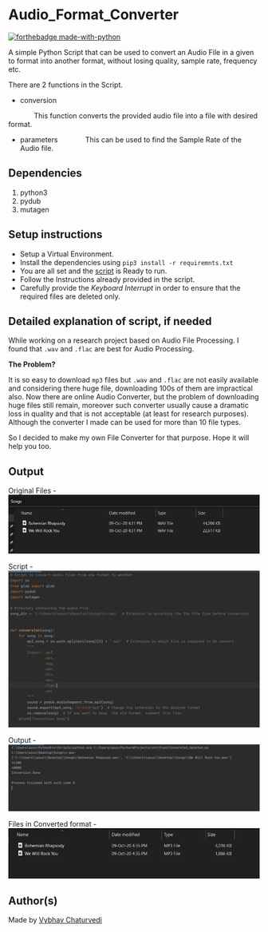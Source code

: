 # Audio_Format_Converter

[![forthebadge made-with-python](http://ForTheBadge.com/images/badges/made-with-python.svg)](https://www.python.org/)

A simple Python Script that can be used to convert an Audio File in a given to format into another format, without
losing quality, sample rate, frequency etc.

There are 2 functions in the Script.
- conversion

&nbsp;&nbsp;&nbsp;&nbsp;&nbsp;&nbsp;&nbsp;&nbsp;&nbsp;&nbsp;&nbsp;&nbsp; This function converts the provided audio file
into a file with desired format. 
- parameters
&nbsp;&nbsp;&nbsp;&nbsp;&nbsp;&nbsp;&nbsp;&nbsp;&nbsp;&nbsp;&nbsp;&nbsp; This can be used to find the Sample Rate of 
the Audio file.

## Dependencies
 1. python3
 2. pydub
 3. mutagen

## Setup instructions

- Setup a Virtual Environment.
- Install the dependencies using ```pip3 install -r requiremnts.txt```
- You are all set and the [script](Audio_File_Converter.py) is Ready to run.
- Follow the Instructions already provided in the script.
- Carefully provide the *Keyboard Interrupt* in order to ensure that the required files are deleted only.

## Detailed explanation of script, if needed

While working on a research project based on Audio File Processing. I found that ```.wav``` and `.flac` are best for
Audio Processing. 

**The Problem?**

It is so easy to download `mp3` files but ```.wav``` and `.flac` are not easily available and considering there huge
file, downloading 100s of them are impractical also. Now there are online Audio Converter, but the problem of 
downloading huge files still remain, moreover such converter usually cause a dramatic loss in quality and that is not 
acceptable (at least for research purposes). Although the converter I made can be used for more than 10 file types.

So I decided to make my own File Converter for that purpose. Hope it will help you too.

## Output

Original Files - 
![Original Files](img/Wav%20Format.PNG)

Script - 
![Script](img/convert.PNG)

Output - 
![Output](img/Result.PNG)

Files in Converted format - 
![Original Files](img/mp3%20Result.PNG)

## Author(s)

Made by [Vybhav Chaturvedi](https://www.linkedin.com/in/vybhav-chaturvedi-0ba82614a/)

